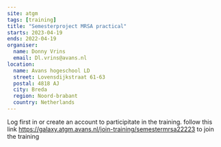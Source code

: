 ```yaml
---
site: atgm
tags: [training]
title: "Semesterproject MRSA practical"
starts: 2023-04-19
ends: 2022-04-19
organiser:
  name: Donny Vrins
  email: Dl.vrins@avans.nl
location:
  name: Avans hogeschool LD
  street: Lovensdijkstraat 61-63
  postal: 4818 AJ
  city: Breda
  region: Noord-brabant
  country: Netherlands
---
```


Log first in or create an account to participitate in the training.
follow this link https://galaxy.atgm.avans.nl/join-training/semestermrsa22223 to join the training
